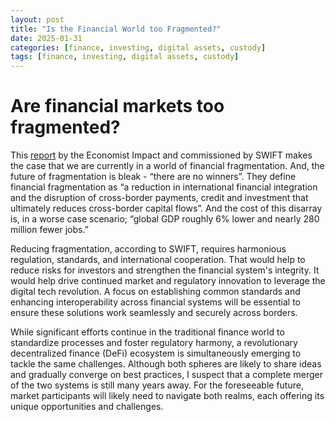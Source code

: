 ```yaml
---
layout: post
title: "Is the Financial World too Fragmented?"
date: 2025-01-31
categories: [finance, investing, digital assets, custody]
tags: [finance, investing, digital assets, custody]
---
```


# Are financial markets too fragmented? 

This [report](https://impact.economist.com/projects/cost-of-fragmentation/) by the Economist Impact and commissioned by SWIFT makes the case that we are currently in a world of financial fragmentation. And, the future of fragmentation is bleak - “there are no winners”. They define financial fragmentation as “a reduction in international financial integration and the disruption of cross-border payments, credit and investment that ultimately reduces cross-border capital flows”. And the cost of this disarray is, in a worse case scenario; “global GDP roughly 6% lower and nearly 280 million fewer jobs.”    

Reducing fragmentation, according to SWIFT, requires harmonious regulation, standards, and international cooperation. That would help to reduce risks for investors and strengthen the financial system's integrity. It would help drive continued market and regulatory innovation to leverage the digital tech revolution. A focus on establishing common standards and enhancing interoperability across financial systems will be essential to ensure these solutions work seamlessly and securely across borders.

While significant efforts continue in the traditional finance world to standardize processes and foster regulatory harmony, a revolutionary decentralized finance (DeFi) ecosystem is simultaneously emerging to tackle the same challenges. Although both spheres are likely to share ideas and gradually converge on best practices, I suspect that a complete merger of the two systems is still many years away. For the foreseeable future, market participants will likely need to navigate both realms, each offering its unique opportunities and challenges.

